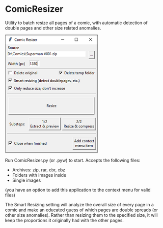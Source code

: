 # ComicResizer
Utility to batch resize all pages of a comic, with automatic detection of double pages and other size related anomalies.

![Screenshot](https://github.com/Tyronnosaurus/ComicResizer/blob/master/screenshot.PNG?raw=true)

Run ComicResizer.py (or .pyw) to start. Accepts the following files:
- Archives: zip, rar, cbr, cbz
- Folders with images inside
- Single images

(you have an option to add this application to the context menu for valid files)

The Smart Resizing setting will analyze the overall size of every page in a comic and make an educated guess of which pages
are double spreads (or other size anomalies). Rather than resizing them to the specified size, it will keep the proportions
it originally had with the other pages.
